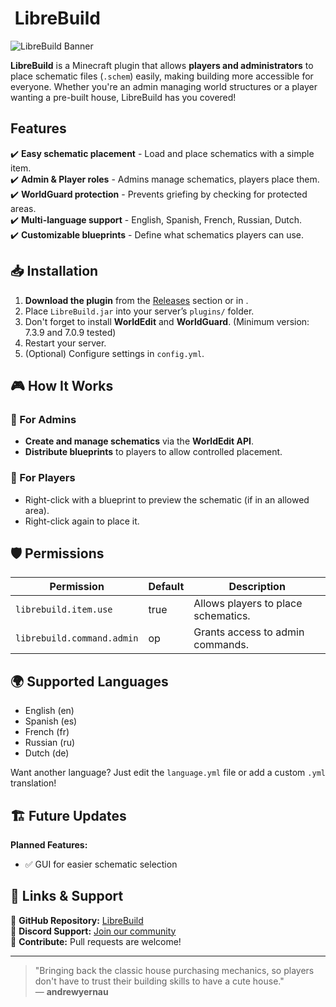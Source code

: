 # ️ LibreBuild 

![LibreBuild Banner](https://cdn.modrinth.com/data/cached_images/8cf304d737a45735d436d78957a16fc0afe07699.png)

**LibreBuild** is a Minecraft plugin that allows **players and administrators** to place schematic files (`.schem`) easily, making building more accessible for everyone. Whether you're an admin managing world structures or a player wanting a pre-built house, LibreBuild has you covered!

## Features
✔️ **Easy schematic placement** - Load and place schematics with a simple item.  
✔️ **Admin & Player roles** - Admins manage schematics, players place them.  
✔️ **WorldGuard protection** - Prevents griefing by checking for protected areas.  
✔️ **Multi-language support** - English, Spanish, French, Russian, Dutch.  
✔️ **Customizable blueprints** - Define what schematics players can use.

## 📥 Installation

1. **Download the plugin** from the [Releases](https://github.com/andrewyernau/LibreBuild/releases) section or in .  
2. Place `LibreBuild.jar` into your server’s `plugins/` folder.
3. Don't forget to install **WorldEdit** and **WorldGuard**. (Minimum version: 7.3.9 and 7.0.9 tested)
4. Restart your server.  
5. (Optional) Configure settings in `config.yml`.

## 🎮 How It Works

### 🔹 For Admins
- **Create and manage schematics** via the **WorldEdit API**.
- **Distribute blueprints** to players to allow controlled placement.

### 🔹 For Players
- Right-click with a blueprint to preview the schematic (if in an allowed area).
- Right-click again to place it.

## 🛡️ Permissions

| Permission                  | Default  | Description |
|-----------------------------|----------|------------|
| `librebuild.item.use`       |  true  | Allows players to place schematics. |
| `librebuild.command.admin`  |  op    | Grants access to admin commands. |

## 🌍 Supported Languages
- English (en)
- Spanish (es)
- French (fr)
- Russian (ru)
- Dutch (de)

Want another language? Just edit the `language.yml` file or add a custom `.yml` translation!

## 🏗️ Future Updates
 **Planned Features:**
- ✅ GUI for easier schematic selection


## 🔗 Links & Support
📌 **GitHub Repository:** [LibreBuild](https://github.com/andrewyernau/LibreBuild)  
💬 **Discord Support:** [Join our community](https://discord.gg/939UecsD95)  
💖 **Contribute:** Pull requests are welcome!

---

> "Bringing back the classic house purchasing mechanics, so players don't have to trust their building skills to have a cute house."  
> — **andrewyernau**  

